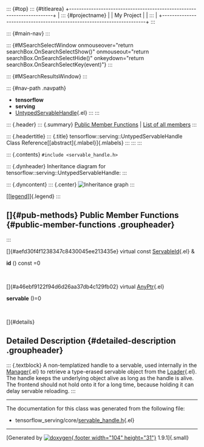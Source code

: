 ::: {#top}
::: {#titlearea}
+-----------------------------------------------------------------------+
| ::: {#projectname}                                                    |
| My Project                                                            |
| :::                                                                   |
+-----------------------------------------------------------------------+
:::

::: {#main-nav}
:::

::: {#MSearchSelectWindow onmouseover="return searchBox.OnSearchSelectShow()" onmouseout="return searchBox.OnSearchSelectHide()" onkeydown="return searchBox.OnSearchSelectKey(event)"}
:::

::: {#MSearchResultsWindow}
:::

::: {#nav-path .navpath}
-   **tensorflow**
-   **serving**
-   [UntypedServableHandle](classtensorflow_1_1serving_1_1UntypedServableHandle.html){.el}
:::
:::

::: {.header}
::: {.summary}
[Public Member Functions](#pub-methods) \| [List of all
members](classtensorflow_1_1serving_1_1UntypedServableHandle-members.html)
:::

::: {.headertitle}
::: {.title}
tensorflow::serving::UntypedServableHandle Class
Reference[[abstract]{.mlabel}]{.mlabels}
:::
:::
:::

::: {.contents}
`#include <servable_handle.h>`

::: {.dynheader}
Inheritance diagram for tensorflow::serving::UntypedServableHandle:
:::

::: {.dyncontent}
::: {.center}
![Inheritance
graph](classtensorflow_1_1serving_1_1UntypedServableHandle__inherit__graph.png)
:::

[\[[legend](graph_legend.html)\]]{.legend}
:::

[]{#pub-methods} Public Member Functions {#public-member-functions .groupheader}
----------------------------------------
:::

[]{#aefd30f4f1238347c8430045ee213435e} virtual const
[ServableId](structtensorflow_1_1serving_1_1ServableId.html){.el} & 

**id** () const =0

 

[]{#a46ebf9122f94d6d26aa37db4c129fb02} virtual
[AnyPtr](classtensorflow_1_1serving_1_1AnyPtr.html){.el} 

**servable** ()=0

 

[]{#details}

Detailed Description {#detailed-description .groupheader}
--------------------

::: {.textblock}
A non-templatized handle to a servable, used internally in the
[Manager](classtensorflow_1_1serving_1_1Manager.html){.el} to retrieve a
type-erased servable object from the
[Loader](classtensorflow_1_1serving_1_1Loader.html){.el}. The handle
keeps the underlying object alive as long as the handle is alive. The
frontend should not hold onto it for a long time, because holding it can
delay servable reloading.
:::

------------------------------------------------------------------------

The documentation for this class was generated from the following file:

-   tensorflow\_serving/core/[servable\_handle.h](servable__handle_8h_source.html){.el}

------------------------------------------------------------------------

[Generated by [![doxygen](doxygen.svg){.footer width="104"
height="31"}](https://www.doxygen.org/index.html) 1.9.1]{.small}
